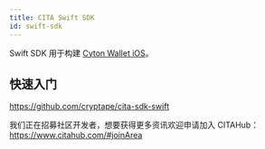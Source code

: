 ```yaml
---
title: CITA Swift SDK
id: swift-sdk
---
```

Swift SDK 用于构建 [Cyton Wallet iOS](https://github.com/cryptape/cyton-ios)。

## 快速入门

https://github.com/cryptape/cita-sdk-swift

我们正在招募社区开发者，想要获得更多资讯欢迎申请加入 CITAHub：https://www.citahub.com/#joinArea